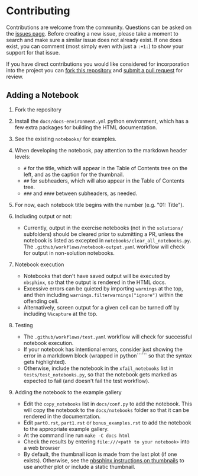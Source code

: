 Contributing
=======================================

Contributions are welcome from the community. Questions can be asked on the
[issues page][1]. Before creating a new issue, please take a moment to search
and make sure a similar issue does not already exist. If one does exist, you
can comment (most simply even with just a `:+1:`) to show your support for that
issue.

If you have direct contributions you would like considered for incorporation
into the project you can [fork this repository][2] and
[submit a pull request][3] for review.


[1]: https://github.com/DOI-USGS/python-for-hyrology/issues
[2]: https://help.github.com/articles/fork-a-repo/
[3]: https://help.github.com/articles/about-pull-requests/


Adding a Notebook
--------------------
1) Fork the repository
2) Install the `docs/docs-environment.yml` python environment, which has a few extra packages for building the HTML documentation.
3) See the existing `notebooks/` for examples.
4) When developing the notebook, pay attention to the markdown header levels:
    * `#` for the title, which will appear in the Table of Contents tree on the left, and as the caption for the thumbnail.
    * `##` for subheaders, which will also appear in the Table of Contents tree.
    * `###` and `####` between subheaders, as needed.
5) For now, each notebook title begins with the number (e.g. "01: Title").
6) Including output or not:

    * Currently, output in the exercise notebooks (not in the `solutions/` subfolders) should be cleared prior to submitting a PR, unless the notebook is listed as excepted in `notebooks/clear_all_notebooks.py`. The `.github/workflows/notebook-output.yaml` workflow will check for output in non-solution notebooks.

7) Notebook execution

    * Notebooks that don't have saved output will be executed by `nbsphinx`, so that the output is rendered in the HTML docs.
    * Excessive errors can be quieted by importing `warnings` at the top, and then including `warnings.filterwarnings("ignore")` within the offending cell.
    * Alternatively, screen output for a given cell can be turned off by including `%%capture` at the top.

8) Testing

    * The `.github/workflows/test.yaml` workflow will check for successful notebook execution.
    * If your notebook has intentional errors, consider just showing the error in a markdown block (wrapped in python`````` so that the syntax gets highlighted).
    * Otherwise, include the notebook in the `xfail_notebooks` list in `tests/test_notebooks.py`, so that the notebook gets marked as expected to fail (and doesn't fail the test workflow).


9) Adding the notebook to the example gallery
    
    * Edit the `copy_notebooks` list in `docs/conf.py` to add the notebook. This will copy the notebook to the `docs/notebooks` folder so that it can be rendered in the documentation.
    * Edit `part0.rst`, `part1.rst` or `bonus_examples.rst` to add the notebook to the appropriate example gallery. 
    * At the command line run `make -C docs html`
    * Check the results by entering `file:///<path to your notebook>` into a web browser
    * By default, the thumbnail icon is made from the last plot (if one exists). Otherwise, see the [nbsphinx instructions on thumbnails](https://nbsphinx.readthedocs.io/en/0.9.3/subdir/gallery.html#) to use another plot or include a static thumbnail.